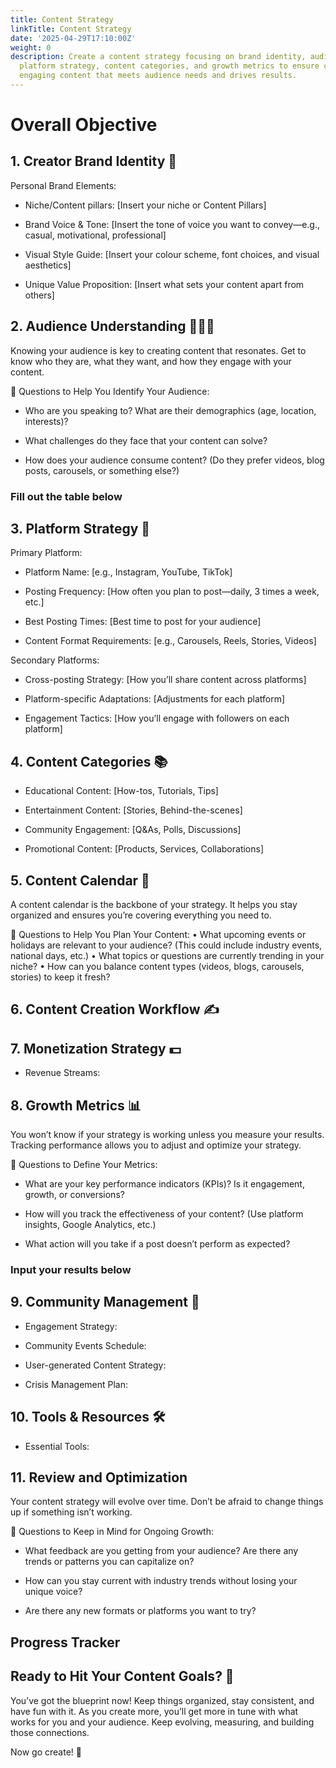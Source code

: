 ```yaml
---
title: Content Strategy
linkTitle: Content Strategy
date: '2025-04-29T17:10:00Z'
weight: 0
description: Create a content strategy focusing on brand identity, audience understanding,
  platform strategy, content categories, and growth metrics to ensure consistent and
  engaging content that meets audience needs and drives results.
---
```



<!-- Unsupported block type: column_list -->

# Overall Objective

<!-- Unsupported block type: callout -->

<!-- Unsupported block type: divider -->

## 1. Creator Brand Identity 🌟

Personal Brand Elements:

- Niche/Content pillars: [Insert your niche or Content Pillars]

<!-- Unsupported block type: synced_block -->

- Brand Voice & Tone: [Insert the tone of voice you want to convey—e.g., casual, motivational, professional]

- Visual Style Guide: [Insert your colour scheme, font choices, and visual aesthetics]

- Unique Value Proposition: [Insert what sets your content apart from others]

<!-- Unsupported block type: divider -->

## 2. Audience Understanding 🧑‍🤝‍🧑

Knowing your audience is key to creating content that resonates. Get to know who they are, what they want, and how they engage with your content.

📝 Questions to Help You Identify Your Audience:

- Who are you speaking to? What are their demographics (age, location, interests)?

- What challenges do they face that your content can solve?

- How does your audience consume content? (Do they prefer videos, blog posts, carousels, or something else?)

<!-- Unsupported block type: callout -->

### Fill out the table below 

<!-- Unsupported block type: table -->

<!-- Unsupported block type: divider -->

## 3. Platform Strategy 📱

Primary Platform:

- Platform Name: [e.g., Instagram, YouTube, TikTok]

- Posting Frequency: [How often you plan to post—daily, 3 times a week, etc.]

<!-- Unsupported block type: synced_block -->

- Best Posting Times: [Best time to post for your audience]

- Content Format Requirements: [e.g., Carousels, Reels, Stories, Videos]

Secondary Platforms:

- Cross-posting Strategy: [How you’ll share content across platforms]

- Platform-specific Adaptations: [Adjustments for each platform]

- Engagement Tactics: [How you’ll engage with followers on each platform]

<!-- Unsupported block type: synced_block -->

<!-- Unsupported block type: divider -->

## 4. Content Categories 📚

- Educational Content: [How-tos, Tutorials, Tips]

- Entertainment Content: [Stories, Behind-the-scenes]

- Community Engagement: [Q&As, Polls, Discussions]

- Promotional Content: [Products, Services, Collaborations]

<!-- Unsupported block type: divider -->

## 5. Content Calendar 📅

A content calendar is the backbone of your strategy. It helps you stay organized and ensures you’re covering everything you need to.

📝 Questions to Help You Plan Your Content:
• What upcoming events or holidays are relevant to your audience? (This could include industry events, national days, etc.)
• What topics or questions are currently trending in your niche?
• How can you balance content types (videos, blogs, carousels, stories) to keep it fresh?

<!-- Unsupported block type: callout -->

<!-- Unsupported block type: child_page -->

<!-- Unsupported block type: divider -->

## 6. Content Creation Workflow ✍️

<!-- Unsupported block type: to_do -->

<!-- Unsupported block type: to_do -->

<!-- Unsupported block type: to_do -->

<!-- Unsupported block type: to_do -->

<!-- Unsupported block type: to_do -->

<!-- Unsupported block type: to_do -->

<!-- Unsupported block type: to_do -->

<!-- Unsupported block type: divider -->

## 7. Monetization Strategy 💵

- Revenue Streams:

<!-- Unsupported block type: divider -->

## 8. Growth Metrics 📊

You won’t know if your strategy is working unless you measure your results. Tracking performance allows you to adjust and optimize your strategy.

📝 Questions to Define Your Metrics:

- What are your key performance indicators (KPIs)? Is it engagement, growth, or conversions?

- How will you track the effectiveness of your content? (Use platform insights, Google Analytics, etc.)

- What action will you take if a post doesn’t perform as expected?

<!-- Unsupported block type: callout -->

### Input your results below 

<!-- Unsupported block type: callout -->

<!-- Unsupported block type: table -->

<!-- Unsupported block type: divider -->

## 9. Community Management 🤝

- Engagement Strategy:

<!-- Unsupported block type: synced_block -->

- Community Events Schedule:

- User-generated Content Strategy:

- Crisis Management Plan:

<!-- Unsupported block type: divider -->

## 10. Tools & Resources 🛠️

- Essential Tools:

<!-- Unsupported block type: divider -->

## 11. Review and Optimization

Your content strategy will evolve over time. Don’t be afraid to change things up if something isn’t working.

📝 Questions to Keep in Mind for Ongoing Growth:

- What feedback are you getting from your audience? Are there any trends or patterns you can capitalize on?

- How can you stay current with industry trends without losing your unique voice?

- Are there any new formats or platforms you want to try?

<!-- Unsupported block type: callout -->

<!-- Unsupported block type: divider -->

<!-- Unsupported block type: callout -->

<!-- Unsupported block type: divider -->

## Progress Tracker

<!-- Unsupported block type: to_do -->

<!-- Unsupported block type: to_do -->

<!-- Unsupported block type: to_do -->

<!-- Unsupported block type: to_do -->

<!-- Unsupported block type: to_do -->

<!-- Unsupported block type: to_do -->

<!-- Unsupported block type: to_do -->

<!-- Unsupported block type: to_do -->

<!-- Unsupported block type: divider -->

## Ready to Hit Your Content Goals? 🚀

You’ve got the blueprint now! Keep things organized, stay consistent, and have fun with it. As you create more, you’ll get more in tune with what works for you and your audience. Keep evolving, measuring, and building those connections.

Now go create! 🌟



